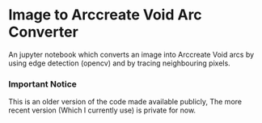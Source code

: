 # Image to Arccreate Void Arc Converter
An jupyter notebook which converts an image into Arccreate Void arcs by using edge detection (opencv) and by tracing neighbouring pixels.

### Important Notice
This is an older version of the code made available publicly, The more recent version (Which I currently use) is private for now.
